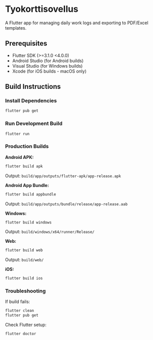 # Tyokorttisovellus

A Flutter app for managing daily work logs and exporting to PDF/Excel templates.

## Prerequisites

- Flutter SDK (>=3.1.0 <4.0.0)
- Android Studio (for Android builds)
- Visual Studio (for Windows builds)
- Xcode (for iOS builds - macOS only)

## Build Instructions

### Install Dependencies
```bash
flutter pub get
```

### Run Development Build
```bash
flutter run
```

### Production Builds

**Android APK:**
```bash
flutter build apk
```
Output: `build/app/outputs/flutter-apk/app-release.apk`

**Android App Bundle:**
```bash
flutter build appbundle
```
Output: `build/app/outputs/bundle/release/app-release.aab`

**Windows:**
```bash
flutter build windows
```
Output: `build/windows/x64/runner/Release/`

**Web:**
```bash
flutter build web
```
Output: `build/web/`

**iOS:**
```bash
flutter build ios
```

### Troubleshooting

If build fails:
```bash
flutter clean
flutter pub get
```

Check Flutter setup:
```bash
flutter doctor
```
